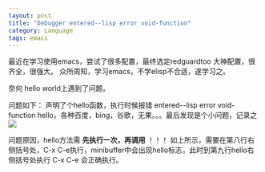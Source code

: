 ```yaml
---
layout: post
title: "Debugger entered--lisp error void-function"
category: Language
tags: emacs
---
```



最近在学习使用emacs，尝试了很多配置，最终选定redguardtoo 大神配置，很齐全，很强大。
众所周知，学习emacs，不学elisp不合适，遂学习之。

奈何 hello world上遇到了问题。

问题如下：
声明了个hello函数，执行时候报错 entered--lisp error void-function hello，各种百度，bing，谷歌，无果。。。最后发现是个小问题，记录之
![]({{site.url}}/pics/emacs/1.jpg)

问题原因，hello方法需 **先执行一次，再调用** ！！！
如上所示，需要在第八行右侧括号处，C-x C-e执行，minibuffer中会出现hello标志，此时到第九行hello右侧括号处执行 C-x C-e 会正确执行。
